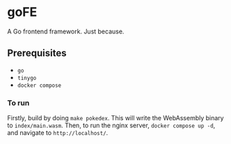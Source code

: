 # goFE
A Go frontend framework. Just because.

## Prerequisites
- `go`
- `tinygo`
- `docker compose`

### To run

Firstly, build by doing `make pokedex`. This will write the WebAssembly binary to `index/main.wasm`. Then, to run the nginx server, `docker compose up -d`, and navigate to `http://localhost/`.
